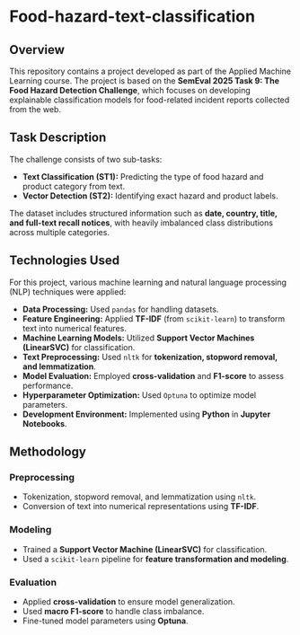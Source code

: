 # Food-hazard-text-classification

## Overview

This repository contains a project developed as part of the Applied Machine Learning course. The project is based on the **SemEval 2025 Task 9: The Food Hazard Detection Challenge**, which focuses on developing explainable classification models for food-related incident reports collected from the web.

## Task Description

The challenge consists of two sub-tasks:

- **Text Classification (ST1):** Predicting the type of food hazard and product category from text.
- **Vector Detection (ST2):** Identifying exact hazard and product labels.

The dataset includes structured information such as **date, country, title, and full-text recall notices**, with heavily imbalanced class distributions across multiple categories.

## Technologies Used

For this project, various machine learning and natural language processing (NLP) techniques were applied:

- **Data Processing:** Used `pandas` for handling datasets.
- **Feature Engineering:** Applied **TF-IDF** (from `scikit-learn`) to transform text into numerical features.
- **Machine Learning Models:** Utilized **Support Vector Machines (LinearSVC)** for classification.
- **Text Preprocessing:** Used `nltk` for **tokenization, stopword removal, and lemmatization**.
- **Model Evaluation:** Employed **cross-validation** and **F1-score** to assess performance.
- **Hyperparameter Optimization:** Used `Optuna` to optimize model parameters.
- **Development Environment:** Implemented using **Python** in **Jupyter Notebooks**.

## Methodology

### Preprocessing

- Tokenization, stopword removal, and lemmatization using `nltk`.
- Conversion of text into numerical representations using **TF-IDF**.

### Modeling

- Trained a **Support Vector Machine (LinearSVC)** for classification.
- Used a `scikit-learn` pipeline for **feature transformation and modeling**.

### Evaluation

- Applied **cross-validation** to ensure model generalization.
- Used **macro F1-score** to handle class imbalance.
- Fine-tuned model parameters using **Optuna**.
